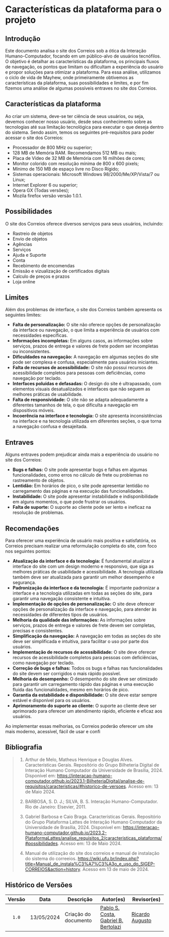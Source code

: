 # Características da plataforma para o projeto

## Introdução

Este documento analisa o site dos Correios sob a ótica da Interação Humano-Computador, focando em um público-alvo de usuários tecnófilos. O objetivo é detalhar as características da plataforma, os principais fluxos de navegação, os pontos que limitam ou dificultam a experiência do usuário e propor soluções para otimizar a plataforma. Para essa análise, utilizamos o ciclo de vida de Mayhew, onde primeiramente obtivemos as características da plataforma, suas possibilidades e limites, e por fim fizemos uma análise de algumas possíveis entraves no site dos Correios.

## Características da plataforma


Ao criar um sistema, deve-se ter ciência de seus usuários, ou seja, devemos conhecer nosso usuário, desde seus conhecimento sobre as tecnologias até sua limitação tecnológica para executar o que deseja dentro do sistema. Sendo assim, temos os seguintes pré-requisitos para poder acessar o site dos Correios:

* Processador de 800 MHz ou superior;
* 128 MB de Memória RAM. Recomendamos 512 MB ou mais;
* Placa de Vídeo de 32 MB de Memória com 16 milhões de cores;
* Monitor colorido com resolução mínima de 800 x 600 pixels;
* Mínimo de 150 MB de espaço livre no Disco Rígido;
* Sistemas operacionais: Microsoft Windows 98/2000/Me/XP/Vista/7 ou Linux;
* Internet Explorer 6 ou superior;
* Opera GX (Todas versões);
* Mozila firefox versão versão 1.0.1.

## Possibilidades

O site dos Correios oferece diversos serviços para seus usuários, incluindo:

* Rastreio de objetos
* Envio de objetos
* Agências
* Serviços
* Ajuda e Suporte
* Conta
* Recebimento de encomendas
* Emissão e vizualização de certificados digitais
* Calculo de preços e prazos
* Loja online


## Limites

Além dos problemas de interface, o site dos Correios também apresenta os seguintes limites:

* **Falta de personalização:** O site não oferece opções de personalização da interface ou navegação, o que limita a experiência de usuários com necessidades específicas.
* **Informações incompletas:** Em alguns casos, as informações sobre serviços, prazos de entrega e valores de frete podem ser incompletas ou inconsistentes.
* **Dificuldades na navegação:** A navegação em algumas seções do site pode ser complexa e confusa, especialmente para usuários iniciantes.
* **Falta de recursos de acessibilidade:** O site não possui recursos de acessibilidade completos para pessoas com deficiências, como navegação por teclado.
* **Interfaces poluídas e defasadas:** O design do site é ultrapassado, com elementos visuais desatualizados e interfaces que não seguem as melhores práticas de usabilidade. 
* **Falta de responsividade:** O site não se adapta adequadamente a diferentes tamanhos de tela, o que dificulta a navegação em dispositivos móveis.
* **Incoerência na interface e tecnologia:** O site apresenta inconsistências na interface e na tecnologia utilizada em diferentes seções, o que torna a navegação confusa e desajeitada.


## Entraves

Alguns entraves podem prejudicar ainda mais a experiência do usuário no site dos Correios:

* **Bugs e falhas:** O site pode apresentar bugs e falhas em algumas funcionalidades, como erros no cálculo de frete ou problemas no rastreamento de objetos.
* **Lentidão:** Em horários de pico, o site pode apresentar lentidão no carregamento das páginas e na execução das funcionalidades.
* **Instabilidade:** O site pode apresentar instabilidade e indisponibilidade em alguns momentos, o que pode frustrar os usuários.
* **Falta de suporte:** O suporte ao cliente pode ser lento e ineficaz na resolução de problemas.

## Recomendações

Para oferecer uma experiência de usuário mais positiva e satisfatória, os Correios precisam realizar uma reformulação completa do site, com foco nos seguintes pontos:

* **Atualização da interface e da tecnologia:** É fundamental atualizar a interface do site com um design moderno e responsivo, que siga as melhores práticas de usabilidade e acessibilidade. A tecnologia utilizada também deve ser atualizada para garantir um melhor desempenho e segurança.
* **Padronização da interface e da tecnologia:** É importante padronizar a interface e a tecnologia utilizadas em todas as seções do site, para garantir uma navegação consistente e intuitiva.
* **Implementação de opções de personalização:** O site deve oferecer opções de personalização da interface e navegação, para atender às necessidades de diferentes tipos de usuários.
* **Melhoria da qualidade das informações:** As informações sobre serviços, prazos de entrega e valores de frete devem ser completas, precisas e consistentes.
* **Simplificação da navegação:** A navegação em todas as seções do site deve ser simplificada e intuitiva, para facilitar o uso por parte dos usuários.
* **Implementação de recursos de acessibilidade:** O site deve oferecer recursos de acessibilidade completos para pessoas com deficiências, como navegação por teclado.
* **Correção de bugs e falhas:** Todos os bugs e falhas nas funcionalidades do site devem ser corrigidos o mais rápido possível.
* **Melhoria do desempenho:** O desempenho do site deve ser otimizado para garantir um carregamento rápido das páginas e uma execução fluida das funcionalidades, mesmo em horários de pico.
* **Garantia da estabilidade e disponibilidade:** O site deve estar sempre estável e disponível para os usuários.
* **Aprimoramento do suporte ao cliente:** O suporte ao cliente deve ser aprimorado para oferecer um atendimento rápido, eficiente e eficaz aos usuários.

Ao implementar essas melhorias, os Correios poderão oferecer um site mais moderno, acessível, fácil de usar e confi

## Bibliografia

> 1. Arthur de Melo, Matheus Henrique e Douglas Alves. Características Gerais. Repositório do Grupo Bilheteria Digital de Interação Humano Computador da Universidade de Brasília, 2024. Disponível em: <https://interacao-humano-computador.github.io/2023.1-BilheteriaDigital/analise-de-requisitos/caracteristicas/#historico-de-versoes>. Acesso em: 13 de Maio 2024.
>
> 2. BARBOSA, S. D. J.; SILVA, B. S. Interação Humano-Computador. Rio de Janeiro: Elsevier, 2011.
>
> 3. Gabriel Barbosa e Caio Braga. Características Gerais. Repositório do Grupo Plataforma Lattes de Interação Humano Computador da Universidade de Brasília, 2024. Disponível em: <https://interacao-humano-computador.github.io/2023.2-PlataformaLattes/analise_requisitos_2/caracteristicas_plataforma/#possibilidades>. Acesso em: 13 de Maio 2024.
>
> 4. Manual de utilização do site dos correios e manual de instalação do sistema do correeios. <https://wiki.ufu.br/index.php?title=Manual_de_instala%C3%A7%C3%A3o_e_uso_do_SIGEP-CORREIOS&action=history>. Acesso em 13 de maio de 2024.
## Histórico de Versões

| Versão | Data | Descrição | Autor(es) | Revisor(es) |
| :----: | :--: | --------- | ----------- | ------ |
| `1.0`  | 13/05/2024 | Criação do documento | [Pablo S. Costa](https://github.com/pabloheika), <br>[Gabriel B. Bertolazi](https://github.com/Bertolazi) | [Ricardo Augusto][RicardoGH] |

[ClaudioGH]: https://github.com/claudiohsc
[EliasGH]: https://github.com/EliasOliver21
[GabrielBGH]: https://github.com/Bertolazi
[GabrielFGH]: https://github.com/MMcLovin
[PabloGH]: https://github.com/pabloheika
[RicardoGH]: https://www.github.com/avmricardo
